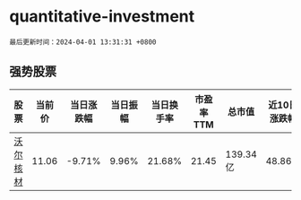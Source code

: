 # quantitative-investment

`最后更新时间：2024-04-01 13:31:31 +0800`

## 强势股票

|股票|当前价|当日涨跌幅|当日振幅|当日换手率|市盈率TTM|总市值|近10日涨跌幅|
|----|----|----|----|----|----|----|----|
|[沃尔核材](https://xueqiu.com/S/SZ002130)|11.06|-9.71%|9.96%|21.68%|21.45|139.34亿|48.86%|
